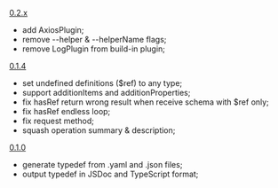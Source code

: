 [0.2.x]()

+ add AxiosPlugin;
+ remove --helper & --helperName flags;
+ remove LogPlugin from build-in plugin;

[0.1.4](4978dcf2340c292658f5c1b62808a2bb2dfcdf17)

+ set undefined definitions ($ref) to any type;
+ support additionItems and additionProperties;
+ fix hasRef return wrong result when receive schema with $ref only;
+ fix hasRef endless loop;
+ fix request method;
+ squash operation summary & description;

[0.1.0](595760d2d11dfaee3b8df125f52a1d599d2256da)

+ generate typedef from .yaml and .json files;
+ output typedef in JSDoc and TypeScript format;
